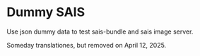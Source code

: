 # Dummy SAIS

Use json dummy data to test sais-bundle and sais image server.

Someday translationes, but removed on April 12, 2025.

